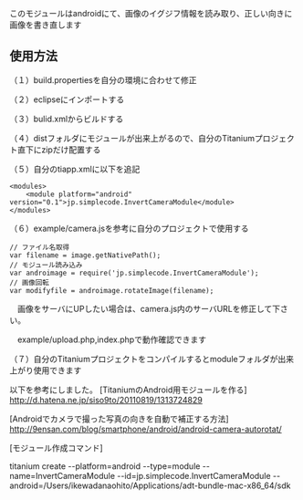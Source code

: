 このモジュールはandroidにて、画像のイグジフ情報を読み取り、正しい向きに画像を書き直します

使用方法
----------
（１）build.propertiesを自分の環境に合わせて修正

（２）eclipseにインポートする

（３）bulid.xmlからビルドする

（４）distフォルダにモジュールが出来上がるので、自分のTitaniumプロジェクト直下にzipだけ配置する

（５）自分のtiapp.xmlに以下を追記

    <modules>
        <module platform="android" version="0.1">jp.simplecode.InvertCameraModule</module>
    </modules>

（６）example/camera.jsを参考に自分のプロジェクトで使用する

    // ファイル名取得
    var filename = image.getNativePath();
    // モジュール読み込み
    var androimage = require('jp.simplecode.InvertCameraModule');
    // 画像回転
    var modifyfile = androimage.rotateImage(filename);

　画像をサーバにUPしたい場合は、camera.js内のサーバURLを修正して下さい。

　example/upload.php,index.phpで動作確認できます

（７）自分のTitaniumプロジェクトをコンパイルするとmoduleフォルダが出来上がり使用できます



以下を参考にしました。
[TitaniumのAndroid用モジュールを作る] http://d.hatena.ne.jp/siso9to/20110819/1313724829

[Androidでカメラで撮った写真の向きを自動で補正する方法] http://9ensan.com/blog/smartphone/android/android-camera-autorotat/

[モジュール作成コマンド]

titanium create --platform=android --type=module --name=InvertCameraModule --id=jp.simplecode.InvertCameraModule --android=/Users/ikewadanaohito/Applications/adt-bundle-mac-x86_64/sdk
